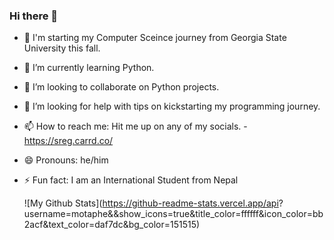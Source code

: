 ### Hi there 👋

- 🔭 I'm starting my Computer Sceince journey from Georgia State University this fall.
- 🌱 I’m currently learning Python.
- 👯 I’m looking to collaborate on Python projects.
- 🤔 I’m looking for help with tips on kickstarting my programming journey.
- 📫 How to reach me: Hit me up on any of my socials. - https://sreg.carrd.co/ 
- 😄 Pronouns: he/him
- ⚡ Fun fact: I am an International Student from Nepal


  ![My Github Stats](https://github-readme-stats.vercel.app/api?   username=motaphe&&show_icons=true&title_color=ffffff&icon_color=bb2acf&text_color=daf7dc&bg_color=151515)

